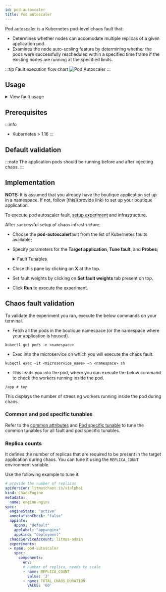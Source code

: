 ```yaml
---
id: pod-autoscaler
title: Pod autoscaler
---
```

Pod autoscaler is a Kubernetes pod-level chaos fault that:
- Determines whether nodes can accomodate multiple replicas of a given application pod.
- Examines the node auto-scaling feature by determining whether the pods were successfully rescheduled within a specified time frame if the existing nodes are running at the specified limits.

:::tip Fault execution flow chart
![Pod Autoscaler](./static/images/pod-autoscaler.png)
:::

## Usage
<details>
<summary>View fault usage</summary>
<div>
Coming soon.
</div>
</details>

## Prerequisites
:::info
- Kubernetes > 1.16
:::

## Default validation
:::note
The application pods should be running before and after injecting chaos.
:::

## Implementation

**NOTE:** It is assumed that you already have the boutique application set up in a namespace. If not, follow [this](provide link) to set up your boutique application.

To execute pod autoscaler fault, [setup experiment](provide) and infrastructure.

After successful setup of chaos infrastructure:
* Choose the **pod-autoscaler**fault from the list of Kubernetes faults available;
* Specify parameters for the **Target application**, **Tune fault**, and **Probes**;
    <details>
        <summary> Fault Tunables</summary>
        <h2>Optional Fields</h2>
        <table>
          <tr>
            <th> Variables </th>
            <th> Description </th>
            <th> Notes </th>
          </tr>
          <tr>
            <td> REPLICA_COUNT </td>
            <td> Number of replicas to which you wish to scale. </td>
            <td> <code>NIL</code> </td>
          </tr>
        </table>
        <h2>Optional Fields</h2>
        <table>
          <tr>
            <th> Variables </th>
            <th> Description </th>
            <th> Notes </th>
          </tr>
          <tr>
            <td> TOTAL_CHAOS_DURATION </td>
            <td> Timeout for the chaos fault (in seconds). </td>
            <td> Defaults to 60 </td>
          </tr>
          <tr>
            <td> LIB </td>
            <td> The chaos library used to inject chaos. </td>
            <td> Defaults to <code>litmus</code> </td>
          </tr>
          <tr>
            <td> RAMP_TIME </td>
            <td> Period to wait before and after injecting chaos (in seconds). </td>
            <td> For example, 30s. </td>
          </tr>
        </table>
    </details>

* Close this pane by clicking on **X** at the top.
* Set fault weights by clicking on **Set fault weights** tab present on top. 
* Click **Run** to execute the experiment.


## Chaos fault validation

To validate the experiment you ran, execute the below commands on your terminal. 

* Fetch all the pods in the boutique namespace (or the namespace where your application is housed).
```
kubectl get pods -n <namespace>
```

* Exec into the microservice on which you will execute the chaos fault.
```
kubectl exec -it <microservice_name> -n <namespace> sh
``` 

* This leads you into the pod, where you can execute the below command to check the workers running inside the pod.
```
/app # top
```

This displays the number of stress ng workers running inside the pod during chaos. 

### Common and pod specific tunables

Refer to the [common attributes](../../common-tunables-for-all-faults) and [Pod specific tunable](./common-tunables-for-pod-faults) to tune the common tunables for all fault and pod specific tunables.

### Replica counts

It defines the number of replicas that are required to be present in the target application during chaos. You can tune it using the `REPLICA_COUNT` environment variable.

Use the following example to tune it:

[embedmd]:# (./static/manifests/pod-autoscaler/replica-count.yaml yaml)
```yaml
# provide the number of replicas 
apiVersion: litmuschaos.io/v1alpha1
kind: ChaosEngine
metadata:
  name: engine-nginx
spec:
  engineState: "active"
  annotationCheck: "false"
  appinfo:
    appns: "default"
    applabel: "app=nginx"
    appkind: "deployment"
  chaosServiceAccount: litmus-admin
  experiments:
  - name: pod-autoscaler
    spec:
      components:
        env:
        # number of replica, needs to scale
        - name: REPLICA_COUNT
          value: '3'
        - name: TOTAL_CHAOS_DURATION
          VALUE: '60'
```
